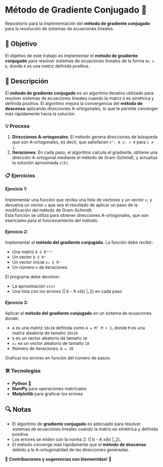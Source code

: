 # Método de Gradiente Conjugado 🔄

Repositorio para la implementación del **método de gradiente conjugado** para la resolución de sistemas de ecuaciones lineales.

## 📌 Objetivo  
El objetivo de este trabajo es implementar el **método de gradiente conjugado** para resolver sistemas de ecuaciones lineales de la forma `Ax = b`, donde `A` es una matriz definida positiva.

## 📖 Descripción  

El **método de gradiente conjugado** es un algoritmo iterativo utilizado para resolver sistemas de ecuaciones lineales cuando la matriz `A` es simétrica y definida positiva. El algoritmo mejora la convergencia del **método de descenso** aplicando direcciones A-ortogonales, lo que le permite converger más rápidamente hacia la solución.

### 💡 **Proceso**

1. **Direcciones A-ortogonales**: El método genera direcciones de búsqueda que son A-ortogonales, es decir, que satisfacen `vᵀᵢ A vⱼ = 0` para `i ≠ j`.
2. **Iteraciones**: En cada paso, el algoritmo calcula el gradiente, obtiene una dirección A-ortogonal mediante el método de Gram-Schmidt, y actualiza la solución aproximada `x(k)`.

### 📋 **Ejercicios**  

#### **Ejercicio 1:**  
Implementar una función que reciba una lista de vectores y un vector `v`, y devuelva un vector `u` que sea el resultado de aplicar un paso de la modificación del método de Gram-Schmidt.  
Esta función se utiliza para obtener direcciones A-ortogonales, que son esenciales para el funcionamiento del método.

#### **Ejercicio 2:**  
Implementar el **método del gradiente conjugado**. La función debe recibir:
- Una matriz `A ∈ Rⁿˣⁿ`
- Un vector `b ∈ Rⁿ`
- Un vector inicial `x₀ ∈ Rⁿ`
- Un número `n` de iteraciones

El programa debe devolver:
- La aproximación `x(n)`
- Una lista con los errores \(\| b - A x(k) \|_2\) en cada paso

#### **Ejercicio 3:**  
Aplicar el **método del gradiente conjugado** en un sistema de ecuaciones donde:
- `A` es una matriz `10x10` definida como `A = Mᵀ M + I`, donde `M` es una matriz aleatoria de tamaño `10x10`
- `b` es un vector aleatorio de tamaño `10`
- `x₀` es un vector aleatorio de tamaño `10`
- Número de iteraciones: `N = 20`

Graficar los errores en función del número de pasos.

### 🛠️ **Tecnologías**
- **Python** 🐍
- **NumPy** para operaciones matriciales
- **Matplotlib** para graficar los errores

## 🔍 Notas
- El algoritmo de **gradiente conjugado** es adecuado para resolver sistemas de ecuaciones lineales cuando la matriz es simétrica y definida positiva.
- Los errores se miden con la norma 2: \(\| b - A x(k) \|_2\).
- El método converge más rápidamente que el **método de descenso** debido a la A-ortogonalidad de las direcciones generadas.

📩 **Contribuciones y sugerencias son bienvenidas!** 🚀
